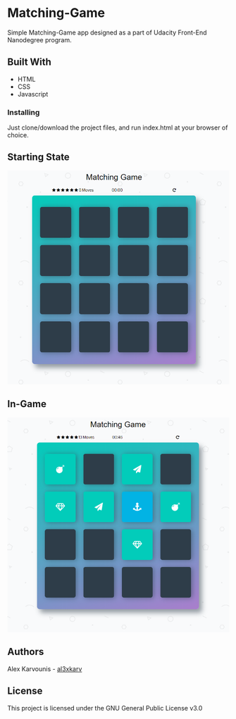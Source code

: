 # Matching-Game

Simple Matching-Game app designed as a part of Udacity Front-End Nanodegree program.


## Built With

* HTML
* CSS
* Javascript

### Installing
Just clone/download the project files, and run index.html at your browser of choice.

## Starting State 
![Screenshot of starting state](img/Screenshot1.png)

## In-Game
![Screenshot of in-game state](img/Screenshot2.png)

## Authors

Alex Karvounis - [al3xkarv](https://github.com/al3xkarv)

## License

This project is licensed under the GNU General Public License v3.0

